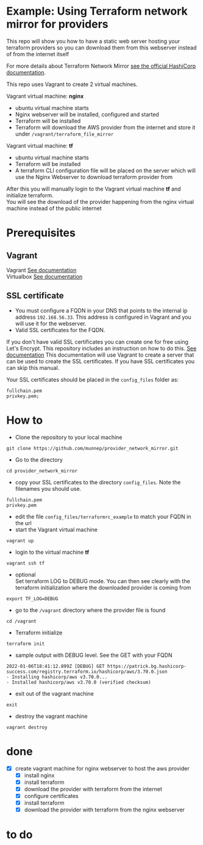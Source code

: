 # Example: Using Terraform network mirror for providers

This repo will show you how to have a static web server hosting your terraform providers so you can download them from this webserver instead of from the internet itself

For more details about Terraform Network Mirror [see the official HashiCorp documentation](https://www.terraform.io/cli/config/config-file#cli-configuration-file-terraformrc-or-terraform-rc). 

This repo uses Vagrant to create 2 virtual machines.

Vagrant virtual machine: **nginx**
- ubuntu virtual machine starts
- Nginx webserver will be installed, configured and started
- Terraform will be installed
- Terraform will download the AWS provider from the internet and store it under ```/vagrant/terraform_file_mirror```

Vagrant virtual machine: **tf**
- ubuntu virtual machine starts
- Terraform will be installed
- A terraform CLI configuration file will be placed on the server which will use the Nginx Webserver to download terraform provider from

After this you will manually login to the Vagrant virtual machine **tf** and initialize terraform.  
You will see the download of the provider happening from the nginx virtual machine instead of the public internet

# Prerequisites

## Vagrant
Vagrant [See documentation](https://www.vagrantup.com/docs/installation)  
Virtualbox [See documentation](https://www.virtualbox.org/wiki/Downloads)

## SSL certificate
- You must configure a FQDN in your DNS that points to the internal ip address ```192.168.56.33```. This address is configured in Vagrant and you will use it for the webserver. 
- Valid SSL certificates for the FQDN. 

If you don't have valid SSL certificates you can create one for free using Let's Encrypt. This repository includes an instruction on how to do this. [See documentation](nginx_create_certificate/README.md) This documentation will use Vagrant to create a server that can be used to create the SSL certificates. If you have SSL certificates you can skip this manual.    

Your SSL certificates should be placed in the ```config_files``` folder
as:
```
fullchain.pem 
privkey.pem; 
```

# How to

- Clone the repository to your local machine
```
git clone https://github.com/munnep/provider_network_mirror.git
```
- Go to the directory
```
cd provider_network_mirror
```
- copy your SSL certificates to the directory ```config_files```. Note the filenames you should use. 
```
fullchain.pem
privkey.pem
```
- edit the file ```config_files/terraformrc_example``` to match your FQDN in the url
- start the Vagrant virtual machine
```
vagrant up
```
- login to the virtual machine **tf**
```
vagrant ssh tf
```
- optional   
Set terraform LOG to DEBUG mode. You can then see clearly with the terraform initialization where the downloaded provider is coming from
```
export TF_LOG=DEBUG
```
- go to the ```/vagrant``` directory where the provider file is found
```
cd /vagrant
```
- Terraform initialize
```
terraform init
```
- sample output with DEBUG level. See the GET with your FQDN
```
2022-01-06T18:41:12.899Z [DEBUG] GET https://patrick.bg.hashicorp-success.com/registry.terraform.io/hashicorp/aws/3.70.0.json
- Installing hashicorp/aws v3.70.0...
- Installed hashicorp/aws v3.70.0 (verified checksum)
```
- exit out of the vagrant machine
```
exit
```
- destroy the vagrant machine
```
vagrant destroy
```


# done
- [x] create vagrant machine for nginx webserver to host the aws provider 
    - [x] install nginx
    - [x] install terraform
    - [x] download the provider with terraform from the internet
    - [x] configure certificates
    - [x] install terraform
    - [x] download the provider with terraform from the nginx webserver

# to do


